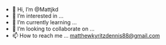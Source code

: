 - 👋 Hi, I’m @Mattjkd
- 👀 I’m interested in ...
- 🌱 I’m currently learning ...
- 💞️ I’m looking to collaborate on ...
- 📫 How to reach me ... matthewkyritzdennis88@gmail.com

<!---
Mattjkd/Mattjkd is a ✨ special ✨ repository because its `README.md` (this file) appears on your GitHub profile.
You can click the Preview link to take a look at your changes.
--->
